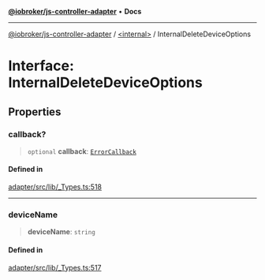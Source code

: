 [**@iobroker/js-controller-adapter**](../../README.md) • **Docs**

***

[@iobroker/js-controller-adapter](../../globals.md) / [\<internal\>](../README.md) / InternalDeleteDeviceOptions

# Interface: InternalDeleteDeviceOptions

## Properties

### callback?

> `optional` **callback**: [`ErrorCallback`](../type-aliases/ErrorCallback.md)

#### Defined in

[adapter/src/lib/\_Types.ts:518](https://github.com/ioBroker/ioBroker.js-controller/blob/d7f4b912895e80ffd4c1cbb49decb1de7c0e8ca3/packages/adapter/src/lib/_Types.ts#L518)

***

### deviceName

> **deviceName**: `string`

#### Defined in

[adapter/src/lib/\_Types.ts:517](https://github.com/ioBroker/ioBroker.js-controller/blob/d7f4b912895e80ffd4c1cbb49decb1de7c0e8ca3/packages/adapter/src/lib/_Types.ts#L517)
